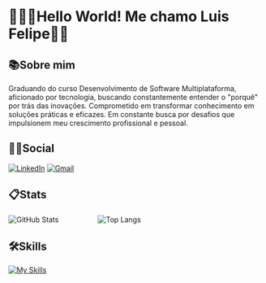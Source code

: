 # 👨🏻‍💻Hello World! Me chamo Luis Felipe👋🏼
## 📚Sobre mim
Graduando do curso Desenvolvimento de Software Multiplataforma, aficionado por tecnologia, buscando constantemente entender o "porquê" por trás das inovações. Comprometido em transformar conhecimento em soluções práticas e eficazes. Em constante busca por desafios que impulsionem meu crescimento profissional e pessoal.

##  🤝🏼Social 
[![LinkedIn](https://img.shields.io/badge/LinkedIn-bf0000?style=for-the-badge&logo=linkedin&logoColor=white)](https://www.linkedin.com/in/lu%C3%ADs-felipe-sousa-foresto-b403132b6)
[![Gmail](https://img.shields.io/badge/Gmail-bf0000?style=for-the-badge&logo=gmail&logoColor=white)](mailto:luisf.foresto@gmail.com)

## 📋Stats
![GitHub Stats](https://github-readme-stats.vercel.app/api?username=HttpsFelps&theme=transparent&line_height=28&bg_color=242424&border_color=890909&show_icons=true&icon_color=bf0000&title_color=bf0000&text_color=FFF)ㅤㅤㅤㅤㅤㅤ![Top Langs](https://github-readme-stats-git-masterrstaa-rickstaa.vercel.app/api/top-langs/?username=HttpsFelps&layout=donut&bg_color=242424&border_color=890909&title_color=bf0000&text_color=FFF)


## 🛠️Skills
[![My Skills](https://skillicons.dev/icons?i=photoshop,html,css,js,py,java,c,php,git,vscode,eclipse)](https://skillicons.dev)
